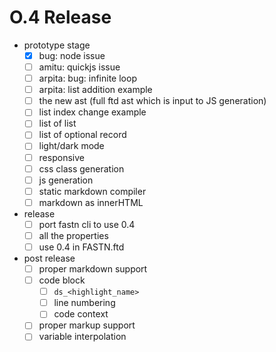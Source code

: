 # O.4 Release

- prototype stage
  - [x] bug: node issue
  - [ ] amitu: quickjs issue
  - [ ] arpita: bug: infinite loop
  - [ ] arpita: list addition example
  - [ ] the new ast (full ftd ast which is input to JS generation)
  - [ ] list index change example
  - [ ] list of list
  - [ ] list of optional record
  - [ ] light/dark mode
  - [ ] responsive
  - [ ] css class generation
  - [ ] js generation
  - [ ] static markdown compiler
  - [ ] markdown as innerHTML
- release
  - [ ] port fastn cli to use 0.4
  - [ ] all the properties
  - [ ] use 0.4 in FASTN.ftd
- post release
  - [ ] proper markdown support
  - [ ] code block
    - [ ] `ds_<highlight_name>`
    - [ ] line numbering
    - [ ] code context
  - [ ] proper markup support
  - [ ] variable interpolation
